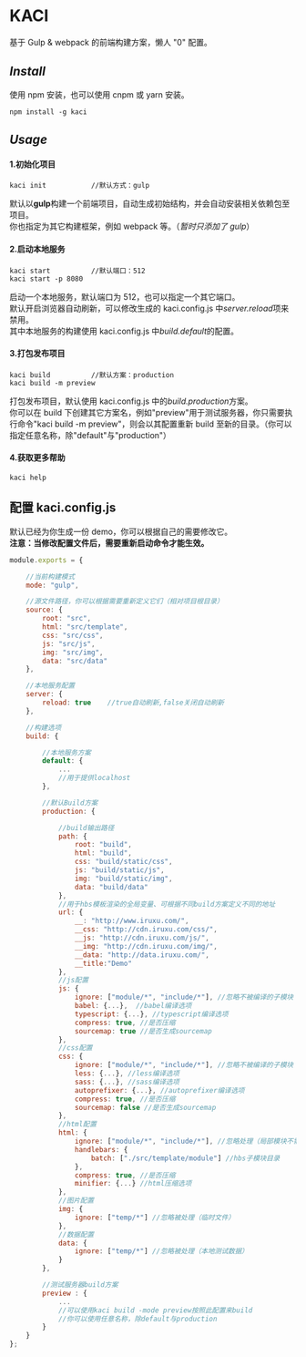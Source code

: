 # KACI
基于 Gulp & webpack 的前端构建方案，懒人 "0" 配置。

## *Install*
使用 npm 安装，也可以使用 cnpm 或 yarn 安装。
```
npm install -g kaci
```

## *Usage*
#### **1.初始化项目**
```
kaci init           //默认方式：gulp
```

默认以**gulp**构建一个前端项目，自动生成初始结构，并会自动安装相关依赖包至项目。  
你也指定为其它构建框架，例如 webpack 等。（_暂时只添加了 gulp_）

#### **2.启动本地服务**
```
kaci start          //默认端口：512
kaci start -p 8080
```

启动一个本地服务，默认端口为 512，也可以指定一个其它端口。  
默认开启浏览器自动刷新，可以修改生成的 kaci.config.js 中*server.reload*项来禁用。  
其中本地服务的构建使用 kaci.config.js 中*build.default*的配置。

#### **3.打包发布项目**
```
kaci build          //默认方案：production
kaci build -m preview
```

打包发布项目，默认使用 kaci.config.js 中的*build.production*方案。  
你可以在 build 下创建其它方案名，例如"preview"用于测试服务器，你只需要执行命令"kaci build -m preview"，则会以其配置重新 build 至新的目录。（你可以指定任意名称，除"default"与"production"）

#### **4.获取更多帮助**
```
kaci help
```

## 配置 kaci.config.js
默认已经为你生成一份 demo，你可以根据自己的需要修改它。  
**注意：当修改配置文件后，需要重新启动命令才能生效。**

```javascript
module.exports = {

    //当前构建模式
    mode: "gulp",

    //源文件路径，你可以根据需要重新定义它们（相对项目根目录）
    source: {
        root: "src",
        html: "src/template",
        css: "src/css",
        js: "src/js",
        img: "src/img",
        data: "src/data"
    },

    //本地服务配置
    server: {
        reload: true    //true自动刷新,false关闭自动刷新
    },

    //构建选项
    build: {

        //本地服务方案
        default: {
            ...
            //用于提供localhost
        },

        //默认Build方案
        production: {

            //build输出路径
            path: {
                root: "build",
                html: "build",
                css: "build/static/css",
                js: "build/static/js",
                img: "build/static/img",
                data: "build/data"
            },
            //用于hbs模板渲染的全局变量、可根据不同build方案定义不同的地址
            url: {
                __: "http://www.iruxu.com/",
                __css: "http://cdn.iruxu.com/css/",
                __js: "http://cdn.iruxu.com/js/",
                __img: "http://cdn.iruxu.com/img/",
                __data: "http://data.iruxu.com/",
                __title:"Demo"
            },
            //js配置
            js: {
                ignore: ["module/*", "include/*"], //忽略不被编译的子模块
                babel: {...},  //babel编译选项
                typescript: {...}, //typescript编译选项
                compress: true, //是否压缩
                sourcemap: true //是否生成sourcemap
            },
            //css配置
            css: {
                ignore: ["module/*", "include/*"], //忽略不被编译的子模块
                less: {...}, //less编译选项
                sass: {...}, //sass编译选项
                autoprefixer: {...}, //autoprefixer编译选项
                compress: true, //是否压缩
                sourcemap: false //是否生成sourcemap
            },
            //html配置
            html: {
                ignore: ["module/*", "include/*"], //忽略处理（局部模块不需要被编译、临时页面）
                handlebars: {
                    batch: ["./src/template/module"] //hbs子模块目录
                },
                compress: true, //是否压缩
                minifier: {...} //html压缩选项
            },
            //图片配置
            img: {
                ignore: ["temp/*"] //忽略被处理（临时文件）
            },
            //数据配置
            data: {
                ignore: ["temp/*"] //忽略被处理（本地测试数据）
            }
        },

        //测试服务器build方案
        preview : {
            ...
            //可以使用kaci build -mode preview按照此配置来build
            //你可以使用任意名称，除default与production
        }
    }
};
```
